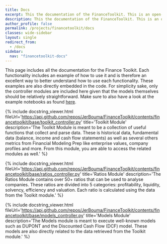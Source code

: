 ```yaml
---
title: Docs
excerpt: This the documentation of the FinanceToolkit. This is an open-source toolkit in which all relevant financial ratios (50+), indicators and performance measurements are written down in the most simplistic way allowing for complete transparency of the calculation method.
description: This the documentation of the FinanceToolkit. This is an open-source toolkit in which all relevant financial ratios (50+), indicators and performance measurements are written down in the most simplistic way allowing for complete transparency of the calculation method.
author_profile: false
permalink: /projects/financetoolkit/docs
classes: wide-sidebar
layout: single
redirect_from:
  - /docs
sidebar:
  nav: "financetoolkit-docs"
---
```


This page includes all the documentation for the Finance Toolkit. Each functionality includes an example of how to use it and is therefore an excellent way to better understand how to use each functionality. These examples are also directly embedded in the code. For simplicity sake, only the controller modules are included here given that the models themselves should be relatively straightforward. Make sure to also have a look at the example notebooks as found [here](/projects/financetoolkit#how-to-guides-for-the-financetoolkit).

{% include docstring_viewer.html
fileUrl='https://api.github.com/repos/JerBouma/FinanceToolkit/contents/financetoolkit/base/toolkit_controller.py'
title='Toolkit Module'
description='The Toolkit Module is meant to be a collection of useful functions that collect and parse data. These is historical data, fundamental data (balance, income and cash flow statements) as well as several others metrics from Financial Modeling Prep like enterprise values, company profiles and more. From this module, you are able to access the related modules as well.' %}

{% include docstring_viewer.html
fileUrl='https://api.github.com/repos/JerBouma/FinanceToolkit/contents/financetoolkit/base/ratios_controller.py'
title='Ratios Module'
description='The Ratios Module contains over 50+ ratios that can be used to analyse companies. These ratios are divided into 5 categories: profitability, liquidity, solvency, efficiency and valuation. Each ratio is calculated using the data from the Toolkit module.' %}

{% include docstring_viewer.html
fileUrl='https://api.github.com/repos/JerBouma/FinanceToolkit/contents/financetoolkit/base/models_controller.py'
title='Models Module'
description='The Models module is meant to execute well-known models such as DUPONT and the Discounted Cash Flow (DCF) model. These models are also directly related to the data retrieved from the Toolkit module.' %}
